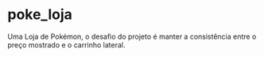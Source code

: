 # poke_loja
Uma Loja de Pokémon, o desafio do projeto é manter a consistência entre o preço mostrado e o carrinho lateral.
